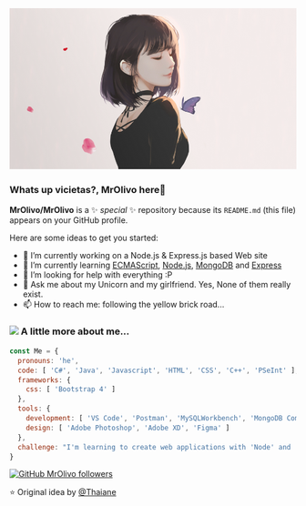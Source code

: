 ![Imagen](https://github.com/MrOlivo/MrOlivo/blob/master/wKRBQKa-min.png)

### Whats up vicietas?, MrOlivo here👋

**MrOlivo/MrOlivo** is a ✨ _special_ ✨ repository because its `README.md` (this file) appears on your GitHub profile.

Here are some ideas to get you started:

- 🔭 I’m currently working on a Node.js & Express.js based Web site
- 🌱 I’m currently learning [ECMAScript](https://www.ecma-international.org/publications/standards/Ecma-262.htm), [Node.js](https://nodejs.org/), [MongoDB](https://www.mongodb.com/es) and [Express](https://www.express.com/)
- 🤔 I’m looking for help with everything :P
- 💬 Ask me about my Unicorn and my girlfriend. Yes, None of them really exist.
- 📫 How to reach me: following the yellow brick road...


### <img src="https://media.giphy.com/media/VgCDAzcKvsR6OM0uWg/giphy.gif" width="50"> A little more about me...

```javascript
const Me = {
  pronouns: 'he',
  code: [ 'C#', 'Java', 'Javascript', 'HTML', 'CSS', 'C++', 'PSeInt' ],
  frameworks: {
    css: [ 'Bootstrap 4' ]
  },
  tools: {
    development: [ 'VS Code', 'Postman', 'MySQLWorkbench', 'MongoDB Compass' ],
    design: [ 'Adobe Photoshop', 'Adobe XD', 'Figma' ]
  },
  challenge: "I'm learning to create web applications with 'Node' and 'Express"
}
```
[![GitHub MrOlivo followers](https://img.shields.io/github/followers/MrOlivo?label=followers&style=for-the-badge&logo=github)](https://github.com/MrOlivo)

⭐️ Original idea by [@Thaiane](https://github.com/Thaiane)
